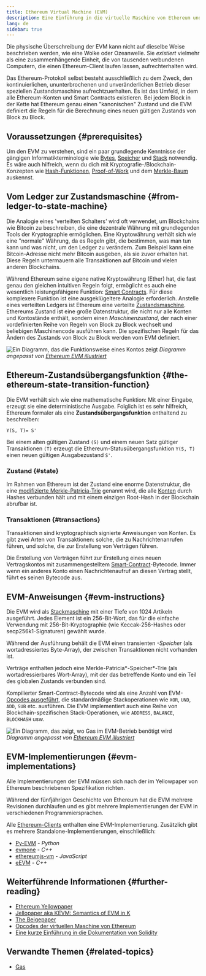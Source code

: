 ```yaml
---
title: Ethereum Virtual Machine (EVM)
description: Eine Einführung in die virtuelle Maschine von Ethereum und wie sie sich auf Zustand, Transaktionen und Smart Contracts bezieht.
lang: de
sidebar: true
---
```


Die physische Überschreibung der EVM kann nicht auf dieselbe Weise beschrieben werden, wie eine Wolke oder Ozeanwelle. Sie _existiert_ vielmehr als eine zusammenhängende Einheit, die von tausenden verbundenen Computern, die einen Ethereum-Client laufen lassen, aufrechterhalten wird.

Das Ethereum-Protokoll selbst besteht ausschließlich zu dem Zweck, den kontinuierlichen, ununterbrochenen und unveränderlichen Betrieb dieser speziellen Zustandsmaschine aufrechtzuerhalten. Es ist das Umfeld, in dem alle Ethereum-Konten und Smart Contracts existieren. Bei jedem Block in der Kette hat Ethereum genau einen "kanonischen" Zustand und die EVM definiert die Regeln für die Berechnung eines neuen gültigen Zustands von Block zu Block.

## Voraussetzungen {#prerequisites}

Um den EVM zu verstehen, sind ein paar grundlegende Kenntnisse der gängigen Informatikterminologie wie [Bytes](https://wikipedia.org/wiki/Byte), [Speicher](https://wikipedia.org/wiki/Computer_memory) und [Stack](<https://wikipedia.org/wiki/Stack_(abstract_data_type)>) notwendig. Es wäre auch hilfreich, wenn du dich mit Kryptografie-/Blockchain-Konzepten wie [Hash-Funktionen](https://wikipedia.org/wiki/Cryptographic_hash_function), [Proof-of-Work](https://wikipedia.org/wiki/Proof_of_work) und dem [Merkle-Baum](https://wikipedia.org/wiki/Merkle_tree) auskennst.

## Vom Ledger zur Zustandsmaschine {#from-ledger-to-state-machine}

Die Analogie eines 'verteilten Schalters' wird oft verwendet, um Blockchains wie Bitcoin zu beschreiben, die eine dezentrale Währung mit grundlegenden Tools der Kryptographie ermöglichen. Eine Kryptowährung verhält sich wie eine "normale" Währung, da es Regeln gibt, die bestimmen, was man tun kann und was nicht, um den Ledger zu verändern. Zum Beispiel kann eine Bitcoin-Adresse nicht mehr Bitcoin ausgeben, als sie zuvor erhalten hat. Diese Regeln untermauern alle Transaktionen auf Bitcoin und vielen anderen Blockchains.

Während Ethereum seine eigene native Kryptowährung (Ether) hat, die fast genau den gleichen intuitiven Regeln folgt, ermöglicht es auch eine wesentlich leistungsfähigere Funktion: [Smart Contracts](/developers/docs/smart-contracts/). Für diese komplexere Funktion ist eine ausgeklügeltere Analogie erforderlich. Anstelle eines verteilten Ledgers ist Ethereum eine verteilte [Zustandsmaschine](https://wikipedia.org/wiki/Finite-state_machine). Ethereums Zustand ist eine große Datenstruktur, die nicht nur alle Konten und Kontostände enthält, sondern einen _Maschinenzustand_, der nach einer vordefinierten Reihe von Regeln von Block zu Block wechselt und beliebigen Maschinencode ausführen kann. Die spezifischen Regeln für das Ändern des Zustands von Block zu Block werden vom EVM definiert.

![Ein Diagramm, das die Funktionsweise eines Kontos zeigt](./evm.png) _Diagramm angepasst von [Ethereum EVM illustriert](https://takenobu-hs.github.io/downloads/ethereum_evm_illustrated.pdf)_

## Ethereum-Zustandsübergangsfunktion {#the-ethereum-state-transition-function}

Die EVM verhält sich wie eine mathematische Funktion: Mit einer Eingabe, erzeugt sie eine deterministische Ausgabe. Folglich ist es sehr hilfreich, Ethereum formaler als eine **Zustandsübergangsfunktion** enthaltend zu beschreiben:

```
Y(S, T)= S'
```

Bei einem alten gültigen Zustand `(S)` und einem neuen Satz gültiger Transaktionen `(T)` erzeugt die Ethereum-Statusübergangsfunktion `Y(S, T)` einen neuen gültigen Ausgabezustand `S'`.

### Zustand {#state}

Im Rahmen von Ethereum ist der Zustand eine enorme Datenstruktur, die eine [ modifizierte Merkle-Patricia-Trie](https://eth.wiki/en/fundamentals/patricia-tree) genannt wird, die alle [Konten](/developers/docs/accounts/) durch Hashes verbunden hält und mit einem einzigen Root-Hash in der Blockchain abrufbar ist.

### Transaktionen {#transactions}

Transaktionen sind kryptographisch signierte Anweisungen von Konten. Es gibt zwei Arten von Transaktionen: solche, die zu Nachrichtenanrufen führen, und solche, die zur Erstellung von Verträgen führen.

Die Erstellung von Verträgen führt zur Erstellung eines neuen Vertragskontos mit zusammengestelltem [Smart-Contract](/developers/docs/smart-contracts/anatomy/)-Bytecode. Immer wenn ein anderes Konto einen Nachrichtenaufruf an diesen Vertrag stellt, führt es seinen Bytecode aus.

## EVM-Anweisungen {#evm-instructions}

Die EVM wird als [Stackmaschine](https://wikipedia.org/wiki/Stack_machine) mit einer Tiefe von 1024 Artikeln ausgeführt. Jedes Element ist ein 256-Bit-Wort, das für die einfache Verwendung mit 256-Bit-Kryptographie (wie Keccak-256-Hashes oder secp256k1-Signaturen) gewählt wurde.

Während der Ausführung behält die EVM einen transienten _-Speicher_ (als wortadressiertes Byte-Array), der zwischen Transaktionen nicht vorhanden ist.

Verträge enthalten jedoch eine Merkle-Patricia*-Speicher*-Trie (als wortadressierbares Wort-Array), mit der das betreffende Konto und ein Teil des globalen Zustands verbunden sind.

Kompilierter Smart-Contract-Bytecode wird als eine Anzahl von EVM-[Opcodes ausgeführt](/developers/docs/evm/opcodes), die standardmäßige Stackoperationen wie `XOR`, `UND`, `ADD`, `SUB` etc. ausführen. Die EVM implementiert auch eine Reihe von Blockchain-spezifischen Stack-Operationen, wie `ADDRESS`, `BALANCE`, `BLOCKHASH` usw.

![Ein Diagramm, das zeigt, wo Gas im EVM-Betrieb benötigt wird](../gas/gas.png) _Diagramm angepasst von [Ethereum EVM illustriert](https://takenobu-hs.github.io/downloads/ethereum_evm_illustrated.pdf)_

## EVM-Implementierungen {#evm-implementations}

Alle Implementierungen der EVM müssen sich nach der im Yellowpaper von Ethereum beschriebenen Spezifikation richten.

Während der fünfjährigen Geschichte von Ethereum hat die EVM mehrere Revisionen durchlaufen und es gibt mehrere Implementierungen der EVM in verschiedenen Programmiersprachen.

Alle [Ethereum-Clients](/developers/docs/nodes-and-clients/#execution-clients) enthalten eine EVM-Implementierung. Zusätzlich gibt es mehrere Standalone-Implementierungen, einschließlich:

- [Py-EVM](https://github.com/ethereum/py-evm) - _Python_
- [evmone](https://github.com/ethereum/evmone) - _C++_
- [ethereumjs-vm](https://github.com/ethereumjs/ethereumjs-vm) - _JavaScript_
- [eEVM](https://github.com/microsoft/eevm) - _C++_

## Weiterführende Informationen {#further-reading}

- [Ethereum Yellowpaper](https://ethereum.github.io/yellowpaper/paper.pdf)
- [Jellopaper aka KEVM: Semantics of EVM in K](https://jellopaper.org/)
- [The Beigepaper](https://github.com/chronaeon/beigepaper)
- [Opcodes der virtuellen Maschine von Ethereum](https://www.ethervm.io/)
- [Eine kurze Einführung in die Dokumentation von Solidity](https://docs.soliditylang.org/en/latest/introduction-to-smart-contracts.html#index-6)

## Verwandte Themen {#related-topics}

- [Gas](/developers/docs/gas/)
